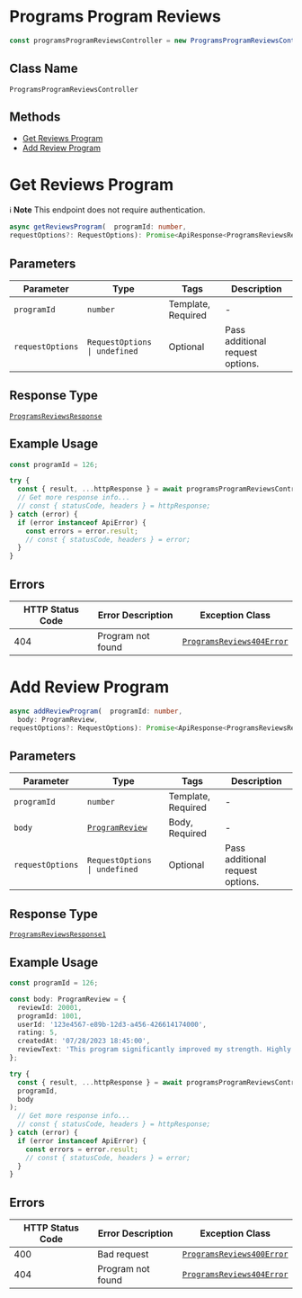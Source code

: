 # Programs Program Reviews

```ts
const programsProgramReviewsController = new ProgramsProgramReviewsController(client);
```

## Class Name

`ProgramsProgramReviewsController`

## Methods

* [Get Reviews Program](../../doc/controllers/programs-program-reviews.md#get-reviews-program)
* [Add Review Program](../../doc/controllers/programs-program-reviews.md#add-review-program)


# Get Reviews Program

:information_source: **Note** This endpoint does not require authentication.

```ts
async getReviewsProgram(  programId: number,
requestOptions?: RequestOptions): Promise<ApiResponse<ProgramsReviewsResponse>>
```

## Parameters

| Parameter | Type | Tags | Description |
|  --- | --- | --- | --- |
| `programId` | `number` | Template, Required | - |
| `requestOptions` | `RequestOptions \| undefined` | Optional | Pass additional request options. |

## Response Type

[`ProgramsReviewsResponse`](../../doc/models/programs-reviews-response.md)

## Example Usage

```ts
const programId = 126;

try {
  const { result, ...httpResponse } = await programsProgramReviewsController.getReviewsProgram(programId);
  // Get more response info...
  // const { statusCode, headers } = httpResponse;
} catch (error) {
  if (error instanceof ApiError) {
    const errors = error.result;
    // const { statusCode, headers } = error;
  }
}
```

## Errors

| HTTP Status Code | Error Description | Exception Class |
|  --- | --- | --- |
| 404 | Program not found | [`ProgramsReviews404Error`](../../doc/models/programs-reviews-404-error.md) |


# Add Review Program

```ts
async addReviewProgram(  programId: number,
  body: ProgramReview,
requestOptions?: RequestOptions): Promise<ApiResponse<ProgramsReviewsResponse1>>
```

## Parameters

| Parameter | Type | Tags | Description |
|  --- | --- | --- | --- |
| `programId` | `number` | Template, Required | - |
| `body` | [`ProgramReview`](../../doc/models/program-review.md) | Body, Required | - |
| `requestOptions` | `RequestOptions \| undefined` | Optional | Pass additional request options. |

## Response Type

[`ProgramsReviewsResponse1`](../../doc/models/programs-reviews-response-1.md)

## Example Usage

```ts
const programId = 126;

const body: ProgramReview = {
  reviewId: 20001,
  programId: 1001,
  userId: '123e4567-e89b-12d3-a456-426614174000',
  rating: 5,
  createdAt: '07/28/2023 18:45:00',
  reviewText: 'This program significantly improved my strength. Highly recommended for intermediate lifters!',
};

try {
  const { result, ...httpResponse } = await programsProgramReviewsController.addReviewProgram(
  programId,
  body
);
  // Get more response info...
  // const { statusCode, headers } = httpResponse;
} catch (error) {
  if (error instanceof ApiError) {
    const errors = error.result;
    // const { statusCode, headers } = error;
  }
}
```

## Errors

| HTTP Status Code | Error Description | Exception Class |
|  --- | --- | --- |
| 400 | Bad request | [`ProgramsReviews400Error`](../../doc/models/programs-reviews-400-error.md) |
| 404 | Program not found | [`ProgramsReviews404Error`](../../doc/models/programs-reviews-404-error.md) |


